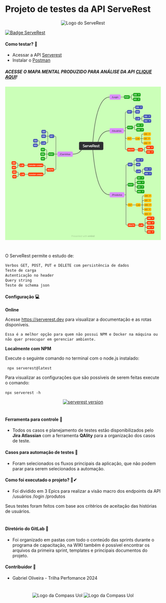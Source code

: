 # Projeto de testes da API ServeRest

<p align="center">
 <img alt="Logo do ServeRest" src="https://user-images.githubusercontent.com/29241659/115161869-6a017e80-a076-11eb-9bbe-c391eff410db.png" height="120">
</p>

[![Badge ServeRest](https://img.shields.io/badge/API-ServeRest-green)](https://github.com/ServeRest/ServeRest/)

#### Como testar? 📑

- Acessar a API <a href="https://compassuol.serverest.dev/" target="_blank">Serverest</a>
- Instalar o <a href="https://www.postman.com/" target="_blank">Postman</a>

##### ACESSE O **MAPA MENTAL** PRODUZIDO PARA ANÁLISE DA API <a href=" " target="_blank"> CLIQUE AQUI</a>!

<img src="/assets/ServeRest.png">

#

O ServeRest permite o estudo de:

    Verbos GET, POST, PUT e DELETE com persistência de dados
    Teste de carga
    Autenticação no header
    Query string
    Teste de schema json

#### Configuração 💻

**Online**

Acesse https://serverest.dev para visualizar a documentação e as rotas disponíveis.

    Essa é a melhor opção para quem não possui NPM e Docker na máquina ou não quer preocupar em gerenciar ambiente.

**Localmente com NPM**

Execute o seguinte comando no terminal com o node.js instalado:

` npx serverest@latest`

Para visualizar as configurações que são possíveis de serem feitas execute o comando:

`npx serverest -h`

<p align="center">
 <a href="https://npmjs.com/package/serverest"><img alt="serverest version" src="https://img.shields.io/npm/v/serverest?style=for-the-badge"></a>
</p>

#

#### Ferramenta para controle 🔎

- Todos os casos e planejamento de testes estão disponibilizados pelo **Jira Atlassian** com a ferramenta **QAlity** para a organização dos casos de teste.

#### Casos para automação de testes 🤖

- Foram selecionados os fluxos principais da aplicação, que não podem parar para serem selecionados a automação.

#### Como foi executado o projeto? 📂✔

- Foi dividido em 3 Epics para realizar a visão macro dos endpoints da API
  /usuários
  /login
  /produtos

Seus testes foram feitos com base aos critérios de aceitação das histórias de usuários.

#

#### Diretório do GitLab 🦊

- Foi organizado em pastas com todo o conteúdo das sprints durante o programa de capacitação, na WIKI também é possível encontrar os arquivos da primeira sprint, templates e principais documentos do projeto.

#### Contribuídor 📌

- Gabriel Oliveira - Trilha Perfomance 2024

#

<p align="center">
 <img alt="Logo da Compass Uol" src="https://user-images.githubusercontent.com/29241659/195455525-6d97e444-630e-45c6-92b9-50ea44f06590.png#gh-light-mode-only" height="80">
 <img alt="Logo da Compass Uol" src="https://user-images.githubusercontent.com/29241659/195455635-abb91250-8288-4d3a-a180-a9d37bffcba2.png#gh-dark-mode-only" height="80">
 </p>
